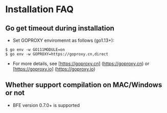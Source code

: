 # Installation FAQ

## Go get timeout during installation
- Set GOPROXY enviromennt as follows (go1.13+):
```
$ go env -w GO111MODULE=on
$ go env -w GOPROXY=https://goproxy.cn,direct
```
- For more details, see [https://goproxy.cn] (https://goproxy.cn) or [https://goproxy.io] (https://goproxy.io)

## Whether support compilation on MAC/Windows or not 
- BFE version 0.7.0+ is supported

